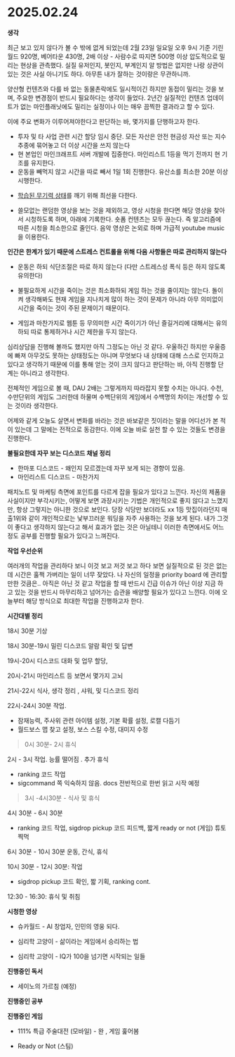# 2025.02.24



**생각**

최근 보고 있지 않다가 볼 수 밖에 없게 되었는데 2월 23일 일요일 오후 9시 기준 기린월드 920명, 베어타운 430명, 2배 이상 - 사람수로 따지면 500명 이상 압도적으로 밀리는 현상을 관측했다. 실질 유저인지, 봇인지, 부계인지 알 방법은 없지만 나랑 상관이 있는 것은 사실 아니기도 하다. 아무튼 내가 잘하는 것이랑은 무관하니까. 

양산형 컨텐츠와 다를 바 없는 동물촌락에도 일시적이긴 하지만 동접이 밀리는 것을 보며, 주요한 변경점이 반드시 필요하다는 생각이 들었다.  2년간 실질적인 컨텐츠 업데이트가 없는 마인플래닛에도 밀리는 실정이나 이는 매우 끔찍한 결과라고 할 수 있다. 

이에 주요 변화가 이루어져야한다고 판단하는 바, 몇가지를 단행하고자 한다.



- 투자 및 타 사업 관련 시간 할당 임시 중단. 모든 자산은 안전 현금성 자산 또는 지수추종에 묶어놓고 더 이상 시간을 쓰지 않는다
- 현 본업인 마인크래프트 서버 개발에 집중한다. 마인리스트 1등을 먹기 전까지 현 기조를 유지한다.
- 운동을 빼먹지 않고 시간을 따로 빼서 1일 1회 진행한다. 유산소를 최소한 20분 이상 시행한다. 

* <u>학습된 무기력 상태</u>를 깨기 위해 최선을 다한다. 

* 쓸모없는 랜덤한 영상을 보는 것을 제외하고, 영상 시청을 한다면 해당 영상을 찾아서 시청하도록 하며, 아래에 기록한다. 숏폼 컨텐츠는 모두 끊는다. 즉 알고리즘에 따른 시청을 최소한으로 줄인다. 음악 영상은 논외로 하며 가급적 youtube music 을 이용한다.



**인간은 한계가 있기 때문에 스트레스 컨트롤을 위해 다음 사항들은 따로 관리하지 않는다**

* 운동은 하되 식단조절은 따로 하지 않는다 (다만 스트레스성 폭식 등은 하지 않도록 유의한다)

* 불필요하게 시간을 죽이는 것은 최소화하되 게임 하는 것을 줄이지는 않는다. 돌이켜 생각해봐도 현재 게임을 지나치게 많이 하는 것이 문제가 아니라 아무 의미없이 시간을 죽이는 것이 주된 문제이기 때문이다. 
* 게임과 마찬가지로 웹툰 등 무의미한 시간 죽이기가 아닌 즐길거리에 대해서는 유의하되 따로 통제하거나 시간 제한을 두지 않는다.



심리상담을 진행해 볼까도 했지만 아직 그정도는 아닌 것 같다. 우울하긴 하지만 우울증에 빠져 아무것도 못하는 상태정도는 아니며 무엇보다 내 상태에 대해 스스로 인지하고 있다고 생각하기 때문에 이를 통해 얻는 것이 크지 않다고 판단하는 바, 아직 진행할 단계는 아니라고 생각한다. 



전체적인 게임으로 볼 때, DAU 2배는 그렇게까지 따라잡지 못할 수치는 아니다. 수천, 수만단위의 게임도 그러한데 하물며 수백단위의 게임에서 수백명의 차이는 개선할 수 있는 것이라 생각한다.



어제와 같게 오늘도 살면서 변화를 바라는 것은 바보같은 짓이라는 말을 어디선가 본 적이 있는데 그 말에는 전적으로 동감한다. 이에 오늘 바로 실천 할 수 있는 것들도 변경을 진행한다.



**불필요한데 자꾸 보는 디스코드 채널 정리**

* 한마포 디스코드 - 왜인지 모르겠는데 자꾸 보게 되는 경향이 있음. 
* 마인리스트 디스코드 - 마찬가지 



패치노트 및 마케팅 측면에 포인트를 다르게 잡을 필요가 있다고 느낀다. 자신의 제품을 사실이지만 부각시키는, 어떻게 보면 과장시키는 기법은 개인적으로 좋지 않다고 느꼈지만, 항상 그렇지는 아니한 것으로 보인다. 당장 식당만 보더라도 xx 1등 맛집이라던지 매출1위와 같이 개인적으로는 낯부끄러운 워딩을 자주 사용하는 것을 보게 된다. 내가 그것이 좋다고 생각하지 않는다고 해서 효과가 없는 것은 아닐테니 이러한 측면에서도 어느정도 공부를 진행할 필요가 있다고 느껴진다.





**작업 우선순위** 

여러개의 작업을 관리하다 보니 이것 보고 저것 보고 하다 보면 실질적으로 된 것은 없는데 시간은 훌쩍 가버리는 일이 너무 잦았다. 나 자신의 일정을 priority board 에 관리할 만한 것큼은.. 아직은 아닌 것 같고 작업을 할 때 반드시 긴급 이슈가 아닌 이상 지금 하고 있는 것을 반드시 마무리하고 넘어가는 습관을 배양할 필요가 있다고 느낀다. 이에 오늘부터 해당 방식으로 최대한 작업을 진행하고자 한다.





**시간대별 정리**

18시 30분 기상

18시 30분-19시 밀린 디스코드 알람 확인 및 답변 

19시-20시 디스코드 대화 및 업무 할당, 

20시-21시 마인리스트 등 보면서 몇가지  고뇌

21시-22시 식사, 생각 정리 , 샤워, 및 디스코드 정리

22시-24시 30분 작업.

- 잠재능력, 주사위 관련 아이템 설정, 기본 확률 설정, 로캘 다듬기
- 월드보스 맵 찾고 설정, 보스 스킬 수정, 대미지 수정

>  0시 30분- 2시 휴식 

2시 - 3시 작업. 능률 떨어짐 . 추가 휴식

* ranking 코드 작업
* sigcommand 쪽 익숙하지 않음. docs 전반적으로 한번 읽고 시작 예정

>  3시 -4시30분 - 식사 및 휴식

4시 30분 - 6시 30분 

* ranking 코드 작업, sigdrop pickup 코드 피드백, 짧게 ready or not (게임) 튜토찍먹

6시 30분 - 10시 30분 운동, 간식, 휴식 

10시 30분 - 12시 30분: 작업 

* sigdrop pickup 코드 확인, 짧 기획, ranking cont.

12:30 - 16:30: 휴식 및 취침 





**시청한 영상**

* 슈카월드 - AI 창업자, 인민의 영웅 되다.

* 심리학 고양이 - 삶이라는 게임에서 승리하는 법
* 심리학 고양이 - IQ가 100을 넘기면 시작되는 일들



**진행중인 독서**

* 세이노의 가르침 (예정)



**진행중인 공부**



**진행중인 게임** 

* 111% 특급 주술대전 (모바일) - 완 , 게임 훑어봄

* Ready or Not (스팀)
